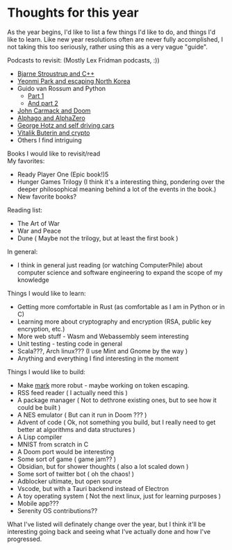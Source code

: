 # Thoughts for this year

As the year begins, I'd like to list a few things I'd like to do, 
and things I'd like to learn. Like new year resolutions often are 
never fully accomplished, I not taking this too seriously, rather 
using this as a very vague "guide".


Podcasts to revisit:
\(Mostly Lex Fridman podcasts, :\)\)

- [Bjarne Stroustrup and C++](https://www.youtube.com/watch?v=uTxRF5ag27A)
- [Yeonmi Park and escaping North Korea](https://www.youtube.com/watch?v=usDqSEKDVsA)
- Guido van Rossum and Python
	- [Part 1](https://www.youtube.com/watch?v=ghwaIiE3Nd8)
	- [And part 2](https://www.youtube.com/watch?v=\-DVyjdw4t9I&t=27s)
- [John Carmack and Doom](https://www.youtube.com/watch?v=I845O57ZSy4)
- [Alphago and AlphaZero](https://www.youtube.com/watch?v=uPUEq8d73JI)
- [George Hotz and self driving cars](https://www.youtube.com/watch?v=iwcYp\-XT7UI)
- [Vitalik Buterin and crypto](https://www.youtube.com/watch?v=3x1b_S6Qp2Q)
- Others I find intriguing

Books I would like to revisit/read  
My favorites:
- Ready Player One \(Epic book!\)5
- Hunger Games Trilogy \(I think it's a interesting thing, pondering over the deeper philosophical meaning behind a lot of the events in the book.\)
- New favorite books?

Reading list:
- The Art of War
- War and Peace
- Dune \( Maybe not the trilogy, but at least the first book \)

In general:
- I think in general just reading \(or watching ComputerPhile\) about computer science and software engineering to expand the scope of my knowledge


Things I would like to learn:
- Getting more comfortable in Rust \(as comfortable as I am in Python or in C\)
- Learning more about cryptography and encryption \(RSA, public key encryption, etc.\)
- More web stuff \- Wasm and Webassembly seem interesting
- Unit testing \- testing code in general
- Scala???, Arch linux??? \(I use Mint and Gnome by the way \)
- Anything and everything I find interesting in the moment


Things I would like to build:
- Make [mark](https://github.com/aabiji/mark) more robut \- maybe working on token escaping.
- RSS feed reader \( I actually need this \)
- A package manager \( Not to dethrone existing ones, but to see how it could be built \)
- A NES emulator \(  But can it run in Doom ??? \)
- Advent of code \( Ok, not something you build, but I really need to get better at algorithms and data structures \)
- A Lisp compiler
- MNIST from scratch in C
- A Doom port would be interesting
- Some sort of game \( game jam?? \)
- Obsidian, but for shower thoughts \( also a lot scaled down \)
- Some sort of twitter bot \( oh the chaos\! \)
- Adblocker ultimate, but open source
- Vscode, but with a Tauri backend instead of Electron
- A toy operating system \( Not the next linux, just for learning purposes \)
- Mobile app???
- Serenity OS contributions??


What I've listed will definately change over the year, but I think it'll be interesting going back 
and seeing what I've actually done and how I've progressed.
